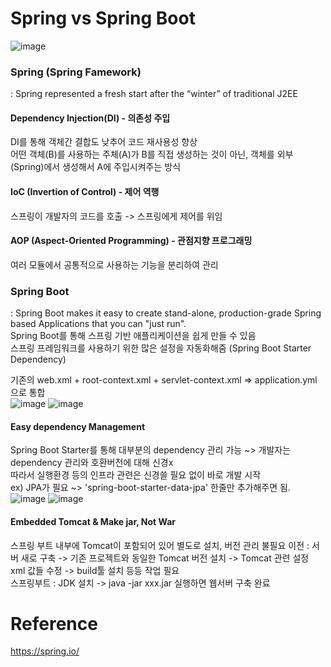 # Spring vs Spring Boot
![image](https://user-images.githubusercontent.com/41337631/163389315-aa78cdb2-6660-42c0-87e6-227f294c8f98.png)

### Spring (Spring Famework) 
 : Spring represented a fresh start after the “winter” of traditional J2EE  
  #### Dependency Injection(DI) - 의존성 주입  
  DI를 통해 객체간 결합도 낮추어 코드 재사용성 향상  
  어떤 객체(B)를 사용하는 주체(A)가 B를 직접 생성하는 것이 아닌, 객체를 외부(Spring)에서 생성해서 A에 주입시켜주는 방식
  
  #### IoC (Invertion of Control) - 제어 역행
  스프링이 개발자의 코드를 호출 -> 스프링에게 제어를 위임
  
  #### AOP (Aspect-Oriented Programming) - 관점지향 프로그래밍
  여러 모듈에서 공통적으로 사용하는 기능을 분리하여 관리
  
  

### Spring Boot 
 : Spring Boot makes it easy to create stand-alone, production-grade Spring based Applications that you can "just run".  
 Spring Boot를 통해 스프링 기반 애플리케이션을 쉽게 만들 수 있음  
 스프링 프레임워크를 사용하기 위한 많은 설정을 자동화해줌 (Spring Boot Starter Dependency)  
 
 기존의 web.xml + root-context.xml + servlet-context.xml => application.yml 으로 통합  
![image](https://user-images.githubusercontent.com/41337631/163397885-7b5e5144-3035-46d9-ad7c-0805986a1f8c.png)
 ![image](https://user-images.githubusercontent.com/41337631/163396491-1ccc29b0-2231-4160-a828-dca65c28e316.png)

 
 
 #### Easy dependency Management
Spring Boot Starter를 통해 대부분의 dependency 관리 가능 ~> 개발자는 dependency 관리와 호환버전에 대해 신경x  
따라서 실행환경 등의 인프라 관련은 신경쓸 필요 없이 바로 개발 시작  
ex) JPA가 필요 ~>  'spring-boot-starter-data-jpa' 한줄만 추가해주면 됨.  
 ![image](https://user-images.githubusercontent.com/41337631/163394860-be7959b2-1e33-4880-b0d6-bc9d37326b66.png) ![image](https://user-images.githubusercontent.com/41337631/163395359-2f83c8a9-7119-4ae5-b876-fa3270476896.png)

 
 #### Embedded Tomcat & Make jar, Not War
 스프링 부트 내부에 Tomcat이 포함되어 있어 별도로 설치, 버전 관리 불필요
 이전 : 서버 새로 구축 -> 기존 프로젝트와 동일한 Tomcat 버전 설치 -> Tomcat 관련 설정 xml 값들 수정 -> build툴 설치 등등 작업 필요  
 스프링부트 : JDK 설치 -> java -jar xxx.jar 실행하면 웹서버 구축 완료
 
 

 

# Reference
https://spring.io/
